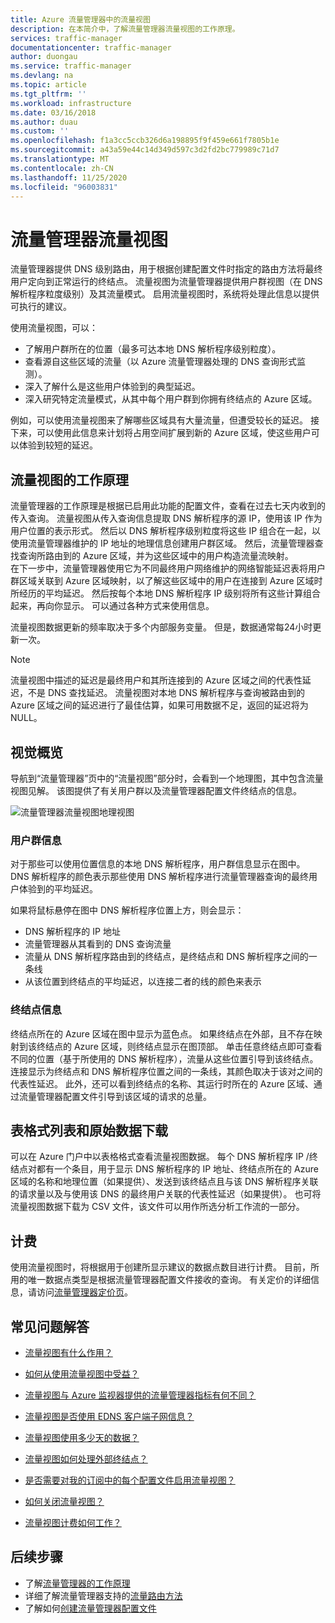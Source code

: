 ```yaml
---
title: Azure 流量管理器中的流量视图
description: 在本简介中，了解流量管理器流量视图的工作原理。
services: traffic-manager
documentationcenter: traffic-manager
author: duongau
ms.service: traffic-manager
ms.devlang: na
ms.topic: article
ms.tgt_pltfrm: ''
ms.workload: infrastructure
ms.date: 03/16/2018
ms.author: duau
ms.custom: ''
ms.openlocfilehash: f1a3cc5ccb326d6a198895f9f459e661f7805b1e
ms.sourcegitcommit: a43a59e44c14d349d597c3d2fd2bc779989c71d7
ms.translationtype: MT
ms.contentlocale: zh-CN
ms.lasthandoff: 11/25/2020
ms.locfileid: "96003831"
---
```

# <a name="traffic-manager-traffic-view"></a>流量管理器流量视图

流量管理器提供 DNS 级别路由，用于根据创建配置文件时指定的路由方法将最终用户定向到正常运行的终结点。 流量视图为流量管理器提供用户群视图（在 DNS 解析程序粒度级别）及其流量模式。 启用流量视图时，系统将处理此信息以提供可执行的建议。 

使用流量视图，可以：
- 了解用户群所在的位置（最多可达本地 DNS 解析程序级别粒度）。
- 查看源自这些区域的流量（以 Azure 流量管理器处理的 DNS 查询形式监测）。
- 深入了解什么是这些用户体验到的典型延迟。
- 深入研究特定流量模式，从其中每个用户群到你拥有终结点的 Azure 区域。 

例如，可以使用流量视图来了解哪些区域具有大量流量，但遭受较长的延迟。 接下来，可以使用此信息来计划将占用空间扩展到新的 Azure 区域，使这些用户可以体验到较短的延迟。

## <a name="how-traffic-view-works"></a>流量视图的工作原理

流量管理器的工作原理是根据已启用此功能的配置文件，查看在过去七天内收到的传入查询。 流量视图从传入查询信息提取 DNS 解析程序的源 IP，使用该 IP 作为用户位置的表示形式。 然后以 DNS 解析程序级别粒度将这些 IP 组合在一起，以使用流量管理器维护的 IP 地址的地理信息创建用户群区域。 然后，流量管理器查找查询所路由到的 Azure 区域，并为这些区域中的用户构造流量流映射。  
在下一步中，流量管理器使用它为不同最终用户网络维护的网络智能延迟表将用户群区域关联到 Azure 区域映射，以了解这些区域中的用户在连接到 Azure 区域时所经历的平均延迟。 然后按每个本地 DNS 解析程序 IP 级别将所有这些计算组合起来，再向你显示。 可以通过各种方式来使用信息。

流量视图数据更新的频率取决于多个内部服务变量。 但是，数据通常每24小时更新一次。

>[!NOTE]
>流量视图中描述的延迟是最终用户和其所连接到的 Azure 区域之间的代表性延迟，不是 DNS 查找延迟。 流量视图对本地 DNS 解析程序与查询被路由到的 Azure 区域之间的延迟进行了最佳估算，如果可用数据不足，返回的延迟将为 NULL。 

## <a name="visual-overview"></a>视觉概览

导航到“流量管理器”页中的“流量视图”部分时，会看到一个地理图，其中包含流量视图见解。 该图提供了有关用户群以及流量管理器配置文件终结点的信息。

![流量管理器流量视图地理视图][1]

### <a name="user-base-information"></a>用户群信息

对于那些可以使用位置信息的本地 DNS 解析程序，用户群信息显示在图中。 DNS 解析程序的颜色表示那些使用 DNS 解析程序进行流量管理器查询的最终用户体验到的平均延迟。

如果将鼠标悬停在图中 DNS 解析程序位置上方，则会显示：
- DNS 解析程序的 IP 地址
- 流量管理器从其看到的 DNS 查询流量
- 流量从 DNS 解析程序路由到的终结点，是终结点和 DNS 解析程序之间的一条线 
- 从该位置到终结点的平均延迟，以连接二者的线的颜色来表示

### <a name="endpoint-information"></a>终结点信息

终结点所在的 Azure 区域在图中显示为蓝色点。 如果终结点在外部，且不存在映射到该终结点的 Azure 区域，则终结点显示在图顶部。 单击任意终结点即可查看不同的位置（基于所使用的 DNS 解析程序），流量从这些位置引导到该终结点。 连接显示为终结点和 DNS 解析程序位置之间的一条线，其颜色取决于该对之间的代表性延迟。 此外，还可以看到终结点的名称、其运行时所在的 Azure 区域、通过流量管理器配置文件引导到该区域的请求的总量。


## <a name="tabular-listing-and-raw-data-download"></a>表格式列表和原始数据下载

可以在 Azure 门户中以表格格式查看流量视图数据。 每个 DNS 解析程序 IP /终结点对都有一个条目，用于显示 DNS 解析程序的 IP 地址、终结点所在的 Azure 区域的名称和地理位置（如果提供）、发送到该终结点且与该 DNS 解析程序关联的请求量以及与使用该 DNS 的最终用户关联的代表性延迟（如果提供）。 也可将流量视图数据下载为 CSV 文件，该文件可以用作所选分析工作流的一部分。

## <a name="billing"></a>计费

使用流量视图时，将根据用于创建所显示建议的数据点数目进行计费。 目前，所用的唯一数据点类型是根据流量管理器配置文件接收的查询。 有关定价的详细信息，请访问[流量管理器定价页](https://azure.microsoft.com/pricing/details/traffic-manager/)。

## <a name="faqs"></a>常见问题解答

* [流量视图有什么作用？](https://docs.microsoft.com/azure/traffic-manager/traffic-manager-faqs#what-does-traffic-view-do)

* [如何从使用流量视图中受益？](https://docs.microsoft.com/azure/traffic-manager/traffic-manager-faqs#how-can-i-benefit-from-using-traffic-view)

* [流量视图与 Azure 监视器提供的流量管理器指标有何不同？](https://docs.microsoft.com/azure/traffic-manager/traffic-manager-faqs#how-is-traffic-view-different-from-the-traffic-manager-metrics-available-through-azure-monitor)

* [流量视图是否使用 EDNS 客户端子网信息？](https://docs.microsoft.com/azure/traffic-manager/traffic-manager-faqs#does-traffic-view-use-edns-client-subnet-information)

* [流量视图使用多少天的数据？](https://docs.microsoft.com/azure/traffic-manager/traffic-manager-faqs#how-many-days-of-data-does-traffic-view-use)

* [流量视图如何处理外部终结点？](https://docs.microsoft.com/azure/traffic-manager/traffic-manager-faqs#how-does-traffic-view-handle-external-endpoints)

* [是否需要对我的订阅中的每个配置文件启用流量视图？](https://docs.microsoft.com/azure/traffic-manager/traffic-manager-faqs#do-i-need-to-enable-traffic-view-for-each-profile-in-my-subscription)

* [如何关闭流量视图？](https://docs.microsoft.com/azure/traffic-manager/traffic-manager-faqs#how-can-i-turn-off-traffic-view)

* [流量视图计费如何工作？](https://docs.microsoft.com/azure/traffic-manager/traffic-manager-faqs#how-does-traffic-view-billing-work)

## <a name="next-steps"></a>后续步骤

- 了解[流量管理器的工作原理](traffic-manager-overview.md)
- 详细了解流量管理器支持的[流量路由方法](traffic-manager-routing-methods.md)
- 了解如何[创建流量管理器配置文件](traffic-manager-create-profile.md)

<!--Image references-->
[1]: ./media/traffic-manager-traffic-view-overview/trafficview.png